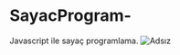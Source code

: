 # SayacProgram-
Javascript ile sayaç programlama.
![Adsız](https://user-images.githubusercontent.com/56490184/148119011-367f7941-bec9-4d3c-bb06-5db867ffd52d.png)

